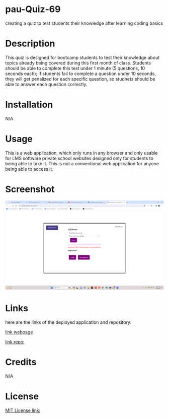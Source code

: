 # pau-Quiz-69
creating a quiz to test students their knowledge after learning coding basics

# Description

This quiz is designed for bootcamp students to test their knowledge about topics already being covered during this first month of class.
Students should be able to complete this test under 1 minute (5 questions, 10 seconds each); if students fail to complete a question under 10 seconds,
they will get penalized for each specific question, so studnets should be able to answer each question correctly.

# Installation

N/A

# Usage

This is a web application, which only runs in any browser and only usable for LMS software private school websites designed only for students to being able to take it. This is not a conventional web application for anyone being able to access it.

# Screenshot

![screenshot](assets/quiz%20demo%20scr.png)

# Links

here are the links of the deployed application and repository:

[link webpage](https://paul449.github.io/pau-Quiz-69/)

[link repo:](https://github.com/Paul449/pau-Quiz-69)


# Credits

N/A

# License

[MIT License link:](https://github.com/Paul449/pau-Quiz-69/blob/main/LICENSE)